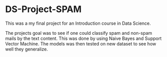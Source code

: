 # DS-Project-SPAM
This was a my final project for an Introduction course in Data Science. 

The projects goal was to see if one could classify spam and non-spam mails by the text content. This was done by using Naive Bayes and Support Vector Machine. The models was then tested on new dataset to see how well they generalize. 
